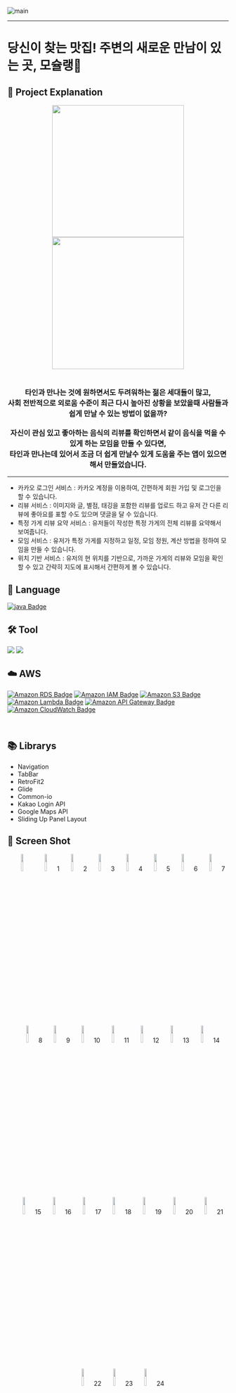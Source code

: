 ![main](https://github.com/moschelin-app/client_mochelin_android/assets/124220561/ba1cdca6-b93e-4d61-bdaa-f56bea3d32c0)


---
# 당신이 찾는 맛집! 주변의 새로운 만남이 있는 곳, 모슐랭🍴

## 📌 Project Explanation
<div align="center">
   <img src="https://github.com/moschelin-app/client_mochelin_android/assets/108748094/99a28583-68cf-4bc1-9b01-49b79ac3143a" width=300 hight=300/>
   <img src="https://github.com/moschelin-app/client_mochelin_android/assets/108748094/75635ab2-086e-4c42-955b-fae1cb8d8056" width=300 hight=300/>
<br><br>
<h3> 
타인과 만나는 것에 원하면서도 두려워하는 젊은 세대들이 많고,<br> 
사회 전반적으로 외로움 수준이 최근 다시 높아진 상황을 보았을때 사람들과 쉽게 만날 수 있는 방법이 없을까?<br>
<br>
자신이 관심 있고 좋아하는 음식의 리뷰를 확인하면서 같이 음식을 먹을 수 있게 하는 모임을 만들 수 있다면, 
<br>타인과 만나는데 있어서 조금 더 쉽게 만날수 있게 도움을 주는 앱이 있으면 해서 만들었습니다.
</h3>
  
</div>


---
- 카카오 로그인 서비스 : 카카오 계정을 이용하여, 간편하게 회원 가입 및 로그인을 할 수 있습니다.
- 리뷰 서비스 : 이미지와 글, 별점, 태깅을 포함한 리뷰를 업로드 하고 유저 간 다른 리뷰에 좋아요를 표할 수도 있으며 댓글을 달 수 있습니다. 
- 특정 가게 리뷰 요약 서비스 : 유저들이 작성한 특정 가게의 전체 리뷰를 요약해서 보여줍니다.
- 모임 서비스 : 유저가 특정 가게를 지정하고 일정, 모임 정원, 계산 방법을 정하여 모임을 만들 수 있습니다.
- 위치 기반 서비스 : 유저의 현 위치를 기반으로, 가까운 가게의 리뷰와 모임을 확인할 수 있고 간략히 지도에 표시해서 간편하게 볼 수 있습니다.


## 💬 Language <br/>
[![java Badge](https://img.shields.io/badge/-java-orange?style=flat)](https://www.oracle.com/java/technologies/downloads/)
<br/>

## 🛠️ Tool<br/>
<img src="https://img.shields.io/badge/Android-3DDC84?style=flat-square&logo=android&logoColor=white"/> <img src="https://img.shields.io/badge/Android%20Studio-3DDC84?style=flat&logo=Android%20Studio&logoColor=white"/>
<br/>

## ☁️ AWS<br/>
[![Amazon RDS Badge](https://img.shields.io/badge/AWS%20RDS-4479A1?style=flat&logo=Amazon%20RDS&logoColor=white)](https://aws.amazon.com/ko/rds/)
[![Amazon IAM Badge](https://img.shields.io/badge/AWS%20IAM-red?style=flat&logo=Amazon%20IAM&logoColor=white)](https://aws.amazon.com/ko/rds/)
[![Amazon S3 Badge](https://img.shields.io/badge/AWS%20S3-569A31?style=flat&logo=Amazon%20S3&logoColor=white)](https://aws.amazon.com/ko/s3/)
[![Amazon Lambda Badge](https://img.shields.io/badge/AWS%20Lambda-FF9900?style=flat&logo=AWS%20Lambda&logoColor=white)](https://aws.amazon.com/ko/lambda/)
[![Amazon API Gateway Badge](https://img.shields.io/badge/AWS%20API%20Gateway-blue?style=flat&logo=AWS%20API%20Gateway&logoColor=white)](https://aws.amazon.com/ko/api-gateway/)
[![Amazon CloudWatch Badge](https://img.shields.io/badge/AWS%20CloudWatch-FF4F8B?style=flat&logo=AWS%20CloudWatch&logoColor=white)](https://aws.amazon.com/ko/cloudwatch/)

<br/>

## 📚 Librarys
- Navigation
- TabBar
- RetroFit2
- Glide
- Common-io
- Kakao Login API
- Google Maps API
- Sliding Up Panel Layout


## 📸 Screen Shot
<p align="center">
  <img src="".jpg?raw=true" width="10%" height="10%">
<img src="https://github.com/moschelin-app/client_mochelin_android/assets/124113134/a478dd60-983a-440e-b290-19643565429a".jpg?raw=true" width="10%" height="10%">1
<img src="https://github.com/moschelin-app/client_mochelin_android/assets/124113134/a478dd60-983a-440e-b290-19643565429a".jpg?raw=true" width="10%" height="10%">2
<img src="https://github.com/moschelin-app/client_mochelin_android/assets/124113134/a66e1530-cb1c-42e4-9365-886d6a493de3".jpg?raw=true" width="10%" height="10%">3
<img src="https://github.com/moschelin-app/client_mochelin_android/assets/124113134/7a861089-e2bf-4352-85b1-b324014863d7".jpg?raw=true" width="10%" height="10%">4
<img src="https://github.com/moschelin-app/client_mochelin_android/assets/124113134/bbe0cbdd-b2f7-4c38-bb9b-d5ddcd9c22a1".jpg?raw=true" width="10%" height="10%">5
<img src="https://github.com/moschelin-app/client_mochelin_android/assets/124113134/e54c2e26-e7ae-47cc-ae37-daa268ac73d6".jpg?raw=true" width="10%" height="10%">6
<img src="https://github.com/moschelin-app/client_mochelin_android/assets/124113134/c8983386-3d59-468f-aef2-cdce8e5e4e59".jpg?raw=true" width="10%" height="10%">7
<img src="https://github.com/moschelin-app/client_mochelin_android/assets/124113134/46d62c71-5bff-4d65-91d6-82c5a8d75f06".jpg?raw=true" width="10%" height="10%">8
<img src="https://github.com/moschelin-app/client_mochelin_android/assets/124113134/cdbc2ec3-f78a-4d36-900a-a9d9baedd324".jpg?raw=true" width="10%" height="10%">9
<img src="https://github.com/moschelin-app/client_mochelin_android/assets/124113134/d5571e71-bddf-4e38-b563-f8f824e0f16a".jpg?raw=true" width="10%" height="10%">10
<img src="https://github.com/moschelin-app/client_mochelin_android/assets/124113134/ac6fc79c-b464-45d2-b0c6-5e85e6dec393".jpg?raw=true" width="10%" height="10%">11
<img src="(https://github.com/moschelin-app/client_mochelin_android/assets/124113134/dfb719c2-494a-4295-8d9d-c73880ae871".jpg?raw=true" width="10%" height="10%">12
<img src="https://github.com/moschelin-app/client_mochelin_android/assets/124113134/6f46be2f-4dd4-451c-a2a6-70b40c2d9034".jpg?raw=true" width="10%" height="10%">13
<img src="https://github.com/moschelin-app/client_mochelin_android/assets/124113134/58468c01-69ab-4e07-ae73-50395fd564d5".jpg?raw=true" width="10%" height="10%">14
<img src="https://github.com/moschelin-app/client_mochelin_android/assets/124113134/80201524-3ddc-45d5-9fd4-c04f9275d3c9".jpg?raw=true" width="10%" height="10%">15
<img src="https://github.com/moschelin-app/client_mochelin_android/assets/124113134/60ada45b-f25d-4893-9ec8-d926638370bf".jpg?raw=true" width="10%" height="10%">16
<img src="https://github.com/moschelin-app/client_mochelin_android/assets/124113134/a478dd60-983a-440e-b290-19643565429a".jpg?raw=true" width="10%" height="10%">17
<img src="https://github.com/moschelin-app/client_mochelin_android/assets/124113134/a478dd60-983a-440e-b290-19643565429a".jpg?raw=true" width="10%" height="10%">18
<img src="https://github.com/moschelin-app/client_mochelin_android/assets/124113134/a478dd60-983a-440e-b290-19643565429a".jpg?raw=true" width="10%" height="10%">19
<img src="https://github.com/moschelin-app/client_mochelin_android/assets/124113134/a478dd60-983a-440e-b290-19643565429a".jpg?raw=true" width="10%" height="10%">20
<img src="https://github.com/moschelin-app/client_mochelin_android/assets/124113134/a478dd60-983a-440e-b290-19643565429a".jpg?raw=true" width="10%" height="10%">21
<img src="https://github.com/moschelin-app/client_mochelin_android/assets/124113134/a478dd60-983a-440e-b290-19643565429a".jpg?raw=true" width="10%" height="10%">22
<img src="https://github.com/moschelin-app/client_mochelin_android/assets/124113134/a478dd60-983a-440e-b290-19643565429a".jpg?raw=true" width="10%" height="10%">23
<img src="https://github.com/moschelin-app/client_mochelin_android/assets/124113134/a478dd60-983a-440e-b290-19643565429a".jpg?raw=true" width="10%" height="10%">24






</p>
<br>

